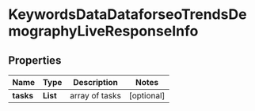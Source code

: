 # KeywordsDataDataforseoTrendsDemographyLiveResponseInfo


## Properties

| Name | Type | Description | Notes |
|------------ | ------------- | ------------- | -------------|
**tasks** | **List<KeywordsDataDataforseoTrendsDemographyLiveTaskInfo>** | array of tasks |[optional]|